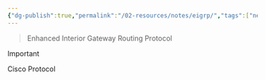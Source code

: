 ```yaml
---
{"dg-publish":true,"permalink":"/02-resources/notes/eigrp/","tags":["netzwerk/protocol"],"updated":"2024-07-24T11:35:11.681+02:00"}
---
```


> Enhanced Interior Gateway Routing Protocol

>[!important] 
>Cisco Protocol

